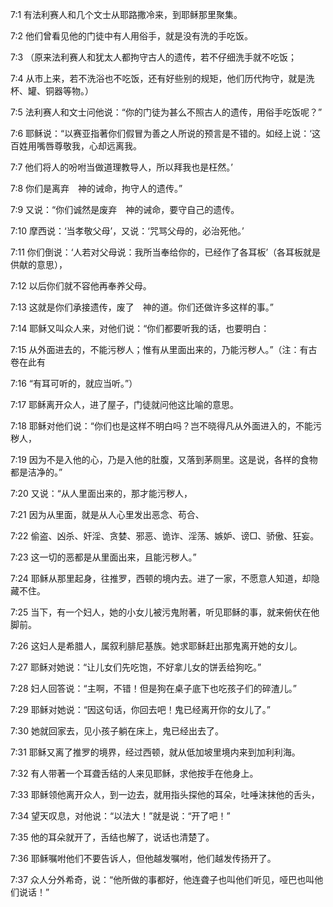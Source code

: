 <a id="1"></a>7:1  有法利赛人和几个文士从耶路撒冷来，到耶稣那里聚集。  

<a id="2"></a>7:2  他们曾看见他的门徒中有人用俗手，就是没有洗的手吃饭。  

<a id="3"></a>7:3  （原来法利赛人和犹太人都拘守古人的遗传，若不仔细洗手就不吃饭；  

<a id="4"></a>7:4  从市上来，若不洗浴也不吃饭，还有好些别的规矩，他们历代拘守，就是洗杯、罐、铜器等物。）  

<a id="5"></a>7:5  法利赛人和文士问他说：“你的门徒为甚么不照古人的遗传，用俗手吃饭呢？”  

<a id="6"></a>7:6  耶稣说：“以赛亚指著你们假冒为善之人所说的预言是不错的。如经上说：‘这百姓用嘴唇尊敬我，心却远离我。  

<a id="7"></a>7:7  他们将人的吩咐当做道理教导人，所以拜我也是枉然。’  

<a id="8"></a>7:8  你们是离弃　神的诫命，拘守人的遗传。”  

<a id="9"></a>7:9  又说：“你们诚然是废弃　神的诫命，要守自己的遗传。　  

<a id="10"></a>7:10  摩西说：‘当孝敬父母’，又说：‘咒骂父母的，必治死他。’  

<a id="11"></a>7:11  你们倒说：‘人若对父母说：我所当奉给你的，已经作了各耳板’（各耳板就是供献的意思），  

<a id="12"></a>7:12  以后你们就不容他再奉养父母。  

<a id="13"></a>7:13  这就是你们承接遗传，废了　神的道。你们还做许多这样的事。”  

<a id="14"></a>7:14  耶稣又叫众人来，对他们说：“你们都要听我的话，也要明白：  

<a id="15"></a>7:15  从外面进去的，不能污秽人；惟有从里面出来的，乃能污秽人。”（注：有古卷在此有  

<a id="16"></a>7:16  “有耳可听的，就应当听。”）  

<a id="17"></a>7:17  耶稣离开众人，进了屋子，门徒就问他这比喻的意思。　  

<a id="18"></a>7:18  耶稣对他们说：“你们也是这样不明白吗？岂不晓得凡从外面进入的，不能污秽人，  

<a id="19"></a>7:19  因为不是入他的心，乃是入他的肚腹，又落到茅厕里。这是说，各样的食物都是洁净的。”  

<a id="20"></a>7:20  又说：“从人里面出来的，那才能污秽人，  

<a id="21"></a>7:21  因为从里面，就是从人心里发出恶念、苟合、  

<a id="22"></a>7:22  偷盗、凶杀、奸淫、贪婪、邪恶、诡诈、淫荡、嫉妒、谤□、骄傲、狂妄。  

<a id="23"></a>7:23  这一切的恶都是从里面出来，且能污秽人。”  

<a id="24"></a>7:24  耶稣从那里起身，往推罗，西顿的境内去。进了一家，不愿意人知道，却隐藏不住。  

<a id="25"></a>7:25  当下，有一个妇人，她的小女儿被污鬼附著，听见耶稣的事，就来俯伏在他脚前。  

<a id="26"></a>7:26  这妇人是希腊人，属叙利腓尼基族。她求耶稣赶出那鬼离开她的女儿。  

<a id="27"></a>7:27  耶稣对她说：“让儿女们先吃饱，不好拿儿女的饼丢给狗吃。”  

<a id="28"></a>7:28  妇人回答说：“主啊，不错！但是狗在桌子底下也吃孩子们的碎渣儿。”  

<a id="29"></a>7:29  耶稣对她说：“因这句话，你回去吧！鬼已经离开你的女儿了。”  

<a id="30"></a>7:30  她就回家去，见小孩子躺在床上，鬼已经出去了。  

<a id="31"></a>7:31  耶稣又离了推罗的境界，经过西顿，就从低加坡里境内来到加利利海。  

<a id="32"></a>7:32  有人带著一个耳聋舌结的人来见耶稣，求他按手在他身上。  

<a id="33"></a>7:33  耶稣领他离开众人，到一边去，就用指头探他的耳朵，吐唾沫抹他的舌头，  

<a id="34"></a>7:34  望天叹息，对他说：“以法大！”就是说：“开了吧！”  

<a id="35"></a>7:35  他的耳朵就开了，舌结也解了，说话也清楚了。  

<a id="36"></a>7:36  耶稣嘱咐他们不要告诉人，但他越发嘱咐，他们越发传扬开了。  

<a id="37"></a>7:37  众人分外希奇，说：“他所做的事都好，他连聋子也叫他们听见，哑巴也叫他们说话！”  
